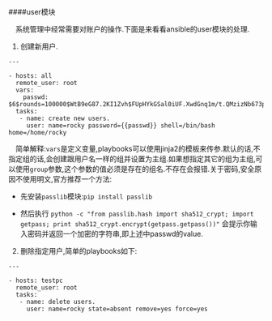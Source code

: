 ####user模块

&emsp;系统管理中经常需要对账户的操作.下面是来看看ansible的user模块的处理.

1. 创建新用户.

```
---

- hosts: all
  remote_user: root
  vars:
    passwd: $6$rounds=100000$WtB9eG87.2KI1Zvh$FUpHYkGSal0iUF.XwdGnq1m/t.QMzizNb673p7fbT.9HerUjc7AfiL6.KHR308CmcDWzrKD6b7SIpzAWcwhKD0
  tasks:
   - name: create new users.
     user: name=rocky password={{passwd}} shell=/bin/bash home=/home/rocky
```
&emsp;简单解释:`vars`是定义变量,playbooks可以使用jinja2的模板来传参.默认的话,不指定组的话,会创建跟用户名一样的组并设置为主组.如果想指定其它的组为主组,可以使用`group`参数,这个参数的值必须是存在的组名.不存在会报错.关于密码,安全原因不使用明文,官方推荐一个方法:
 * 先安装`passlib`模块:`pip install passlib`

 * 然后执行 `python -c "from passlib.hash import sha512_crypt; import getpass; print sha512_crypt.encrypt(getpass.getpass())"` 会提示你输入密码并返回一个加密的字符串,即上述中passwd的value.

2. 删除指定用户,简单的playbooks如下:

```
---

- hosts: testpc
  remote_user: root
  tasks:
   - name: delete users.
     user: name=rocky state=absent remove=yes force=yes
```

